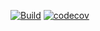 [![Build](https://github.com/jeso20BTH/pattern-user-webbclient/actions/workflows/testing.yml/badge.svg)](https://github.com/jeso20BTH/pattern-user-webbclient/actions/workflows/testing.yml)
[![codecov](https://codecov.io/gh/jeso20BTH/pattern-user-webbclient/branch/main/graph/badge.svg?token=YOSC1TFXCB)](https://codecov.io/gh/jeso20BTH/pattern-user-webbclient)
